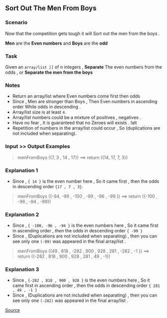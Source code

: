## Sort Out The Men From Boys

### Scenario

Now that the competition gets tough it will Sort out the men from the boys .

**Men** are the **Even numbers** and **Boys** are the **odd**

### Task

Given an `array/list []` of n integers , **Separate** The even numbers from the odds , or **Separate the men from the boys**

### Notes

*   Return an array/list where Even numbers come first then odds
*   Since , Men are stronger than Boys , Then Even numbers in ascending order While odds in descending .
*   Array/list size is at least `4`.
*   Array/list numbers could be a mixture of positives , negatives .
*   Have no fear , It is guaranteed that no Zeroes will exists . !alt
*   Repetition of numbers in the array/list could occur , So (duplications are not included when separating).

### Input >> Output Examples

> menFromBoys ({7, 3 , 14 , 17}) ==> return ({14, 17, 7, 3}) 

### Explanation 1

*   Since , `{ 14 }` is the even number here , So it came first , then the odds in descending order `{17 , 7 , 3}`.

> menFromBoys ({-94, -99 , -100 , -99 , -96 , -99 }) ==> return ({-100 , -96 , -94 , -99})

### Explanation 2

*   Since , `{ -100, -96 , -94 }` is the even numbers here , So it came first in ascending order , *then* the odds in descending order `{ -99 }`
*   Since , (Duplications are not included when separating) , then you can see only one `(-99)` was appeared in the final array/list .

> menFromBoys ({49 , 818 , -282 , 900 , 928 , 281 , -282 , -1 }) ==> return ({-282 , 818 , 900 , 928 , 281 , 49 , -1})

### Explanation 3

*   Since , `{-282 , 818 , 900 , 928 }` is the even numbers here , So it came first in ascending order , then the odds in descending order `{ 281 , 49 , -1 }`
*   Since , (Duplications are not included when separating) , then you can see only one `(-282)` was appeared in the final array/list .

[Source](https://www.codewars.com/kata/5af15a37de4c7f223e00012d/train/python)